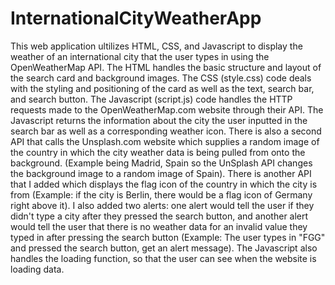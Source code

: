 # InternationalCityWeatherApp

  This web application ultilizes HTML, CSS, and Javascript to display the weather 
of an international city that the user types in using the OpenWeatherMap API. The HTML handles the basic structure and layout
of the search card and background images. The CSS (style.css) code deals with the styling and positioning of the card as well as the text, 
search bar, and search button. The Javascript (script.js) code handles the HTTP requests made to the OpenWeatherMap.com website through their API.
The Javascript returns the information about the city the user inputted in the search bar as well as a corresponding weather icon. There is also
a second API that calls the Unsplash.com website which supplies a random image of the country in which the 
city weather data is being pulled from onto the background. (Example being Madrid, Spain so the UnSplash API changes the
background image to a random image of Spain). There is another API that I added which displays the flag icon of the country in which the city is from
(Example: if the city is Berlin, there would be a flag icon of Germany right above it).
I also added two alerts: one alert would tell the user if they didn't type a city after they pressed the search button, and another alert would tell
the user that there is no weather data for an invalid value they typed in after pressing the search button
(Example: The user types in "FGG" and pressed the search button, get an alert message). The Javascript also handles the loading function, so that
the user can see when the website is loading data.
